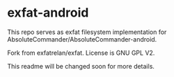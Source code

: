 # exfat-android

This repo serves as exfat filesystem implementation for AbsoluteCommander/AbsoluteCommander-android.

Fork from exfatrelan/exfat.
License is GNU GPL V2.

This readme will be changed soon for more details.
